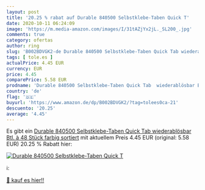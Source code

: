 ```yaml
---
layout: post
title: '20.25 % rabat auf Durable 840500 Selbstklebe-Taben Quick T'
date: 2020-10-11 06:24:09
image: 'https://m.media-amazon.com/images/I/31tAZjYx2jL._SL200_.jpg'
comments: true
category: ofertas
author: ring
slug: 'B002BDVGK2-de Durable 840500 Selbstklebe-Taben Quick Tab wiederablösbar...'
tags: [ tole.es ]
actualPrice: 4.45 EUR
currency: EUR
price: 4.45
comparePrice: 5.58 EUR
prodname: 'Durable 840500 Selbstklebe-Taben Quick Tab  wiederablösbar Btl. à 48 Stück farbig sortiert'
country: 'de'
flag: '🇩🇪'
buyurl: 'https://www.amazon.de/dp/B002BDVGK2/?tag=tolees0ca-21'
descuento: '20.25'
average: '4.45'
---
```


Es gibt ein [Durable 840500 Selbstklebe-Taben Quick Tab  wiederablösbar Btl. à 48 Stück farbig sortiert](https://www.amazon.de/dp/B002BDVGK2/?tag=tolees0ca-21) mit aktuellem Preis 4.45 EUR (original: 5.58 EUR) 20.25 % Rabatt hier:

[![Durable 840500 Selbstklebe-Taben Quick T](https://m.media-amazon.com/images/I/31tAZjYx2jL._SL200_.jpg)](https://www.amazon.de/dp/B002BDVGK2/?tag=tolees0ca-21)

ℹ️:


[🛒 kauf es hier!!](https://www.amazon.de/dp/B002BDVGK2/?tag=tolees0ca-21)
